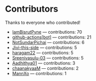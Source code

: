 # Contributors

Thanks to everyone who contributed!

- [IamBisrutPyne](https://github.com/IamBisrutPyne) — contributions: 70
- [github-actions[bot]](https://github.com/apps/github-actions) — contributions: 21
- [NotSundarPichai](https://github.com/NotSundarPichai) — contributions: 6
- [Jivi-this-side](https://github.com/Jivi-this-side) — contributions: 5
- [haragam22](https://github.com/haragam22) — contributions: 5
- [Sreenivasulu-03](https://github.com/Sreenivasulu-03) — contributions: 5
- [Aadhithya01](https://github.com/Aadhithya01) — contributions: 3
- [chaanakyaaM](https://github.com/chaanakyaaM) — contributions: 2
- [MannXo](https://github.com/MannXo) — contributions: 1